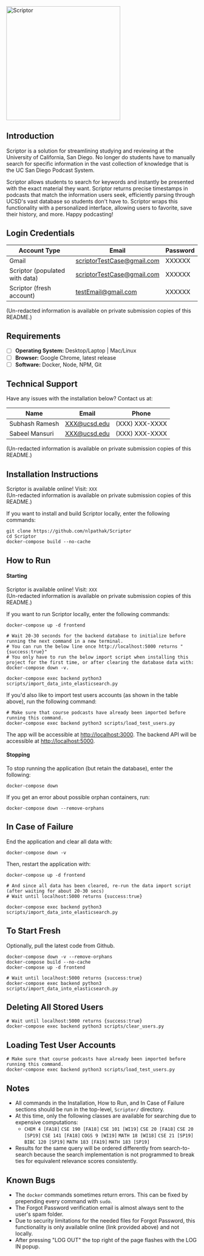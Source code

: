 <img src="https://i.imgur.com/DVGP07n.png" alt="Scriptor" width=300px>

## Introduction
Scriptor is a solution for streamlining studying and reviewing at the University of California, San Diego. No longer do students have to manually search for specific information in the vast collection of knowledge that is the UC San Diego Podcast System. 

Scriptor allows students to search for keywords and instantly be presented with the exact material they want. Scriptor returns precise timestamps in podcasts that match the information users seek, efficiently parsing through UCSD's vast database so students don't have to. Scriptor wraps this functionality with a personalized interface, allowing users to favorite, save their history, and more. Happy podcasting!

## Login Credentials

| Account Type  | Email | Password| 
| ------------- | ------------- | ------ |
| Gmail | scriptorTestCase@gmail.com | XXXXXX|
| Scriptor (populated with data) | scriptorTestCase@gmail.com | XXXXXX |
| Scriptor (fresh account) | testEmail@gmail.com | XXXXXX |

(Un-redacted information is available on private submission copies of this README.)
 
## Requirements
- [ ] **Operating System:** Desktop/Laptop | Mac/Linux
- [ ] **Browser:** Google Chrome, latest release
- [ ] **Software:** Docker, Node, NPM, Git

## Technical Support
Have any issues with the installation below? Contact us at: 

| Name  | Email | Phone | 
| ------------- | ------------- | ------ |
| Subhash Ramesh | XXX@ucsd.edu | (XXX) XXX-XXXX |
| Sabeel Mansuri | XXX@ucsd.edu | (XXX) XXX-XXXX |

(Un-redacted information is available on private submission copies of this README.)

## Installation Instructions
Scriptor is available online! Visit: `XXX`  
(Un-redacted information is available on private submission copies of this README.)

If you want to install and build Scriptor locally, enter the following commands:
```shell
git clone https://github.com/nlpathak/Scriptor
cd Scriptor
docker-compose build --no-cache
```

## How to Run
#### Starting
Scriptor is available online! Visit: `XXX`  
(Un-redacted information is available on private submission copies of this README.)

If you want to run Scriptor locally, enter the following commands:
```shell
docker-compose up -d frontend

# Wait 20-30 seconds for the backend database to initialize before running the next command in a new terminal.
# You can run the below line once http://localhost:5000 returns "{success:true}"
# You only have to run the below import script when installing this project for the first time, or after clearing the database data with: docker-compose down -v.

docker-compose exec backend python3 scripts/import_data_into_elasticsearch.py
```

If you'd also like to import test users accounts (as shown in the table above), run the following command:
```shell
# Make sure that course podcasts have already been imported before running this command.
docker-compose exec backend python3 scripts/load_test_users.py
```

The app will be accessible at [http://localhost:3000](http://localhost:3000). The backend API will be accessible at [http://localhost:5000](http://localhost:5000).

#### Stopping
To stop running the application (but retain the database), enter the following:
```shell
docker-compose down
```

If you get an error about possible orphan containers, run:
``` shell
docker-compose down --remove-orphans
```

## In Case of Failure
End the application and clear all data with:
```shell
docker-compose down -v
```

Then, restart the application with:
```shell
docker-compose up -d frontend

# And since all data has been cleared, re-run the data import script (after waiting for about 20-30 secs)
# Wait until localhost:5000 returns {success:true}

docker-compose exec backend python3 scripts/import_data_into_elasticsearch.py
```

## To Start Fresh
Optionally, pull the latest code from Github.
``` shell
docker-compose down -v --remove-orphans
docker-compose build --no-cache
docker-compose up -d frontend

# Wait until localhost:5000 returns {success:true}
docker-compose exec backend python3 scripts/import_data_into_elasticsearch.py
```

## Deleting All Stored Users
``` shell
# Wait until localhost:5000 returns {success:true}
docker-compose exec backend python3 scripts/clear_users.py
```

## Loading Test User Accounts
```shell
# Make sure that course podcasts have already been imported before running this command.
docker-compose exec backend python3 scripts/load_test_users.py
```

## Notes
* All commands in the Installation, How to Run, and In Case of Failure sections should be run in the top-level, `Scriptor/` directory.
* At this time, only the following classes are available for searching due to expensive computations: 
  * `CHEM 4 [FA18]` `CSE 190 [FA18]` `CSE 101 [WI19]` `CSE 20 [FA18]` `CSE 20 [SP19]` `CSE 141 [FA18]` `COGS 9 [WI19]` `MATH 18 [WI18]` `CSE 21 [SP19]` `BIBC 120 [SP19]` `MATH 183 [FA19]` `MATH 183 [SP19]`
* Results for the same query will be ordered differently from search-to-search because the search implementation is not programmed to break ties for equivalent relevance scores consistently.

## Known Bugs
* The `docker` commands sometimes return errors. This can be fixed by prepending every command with `sudo`.
* The Forgot Password verification email is almost always sent to the user's spam folder.
* Due to security limitations for the needed files for Forgot Password, this functionality is only available online (link provided above) and not locally.
* After pressing "LOG OUT" the top right of the page flashes with the LOG IN popup.
